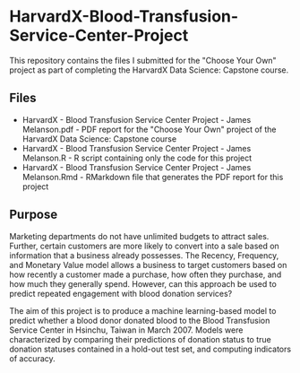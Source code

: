 # HarvardX-Blood-Transfusion-Service-Center-Project
This repository contains the files I submitted for the "Choose Your Own" project as part of completing the HarvardX Data Science: Capstone course.

## Files

- HarvardX - Blood Transfusion Service Center Project - James Melanson.pdf - PDF report for the "Choose Your Own" project of the HarvardX Data Science: Capstone course
- HarvardX - Blood Transfusion Service Center Project - James Melanson.R - R script containing only the code for this project
- HarvardX - Blood Transfusion Service Center Project - James Melanson.Rmd - RMarkdown file that generates the PDF report for this project

## Purpose
Marketing departments do not have unlimited budgets to attract sales. Further, certain customers are more
likely to convert into a sale based on information that a business already possesses. The Recency, Frequency,
and Monetary Value model allows a business to target customers based on how recently a customer made
a purchase, how often they purchase, and how much they generally spend. However, can this approach be
used to predict repeated engagement with blood donation services?

The aim of this project is to produce a machine learning-based model to predict whether a blood donor
donated blood to the Blood Transfusion Service Center in Hsinchu, Taiwan in March 2007. Models were
characterized by comparing their predictions of donation status to true donation statuses contained in a
hold-out test set, and computing indicators of accuracy.
